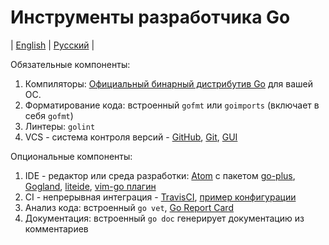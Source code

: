 # Инструменты разработчика Go
| [English](README.md) | [Русский](README.ru.md) |

Обязательные компоненты:
  1. Компиляторы: [Официальный бинарный дистрибутив Go](https://golang.org/doc/install) для вашей ОС.
  2. Форматирование кода: встроенный `gofmt` или `goimports` (включает в себя `gofmt`)
  3. Линтеры: `golint`
  4. VCS - система контроля версий - [GitHub](https://github.com/), [Git](https://git-scm.com/), [GUI](https://desktop.github.com/)

Опциональные компоненты:
  1. IDE - редактор или среда разработки: [Atom](https://atom.io/) с пакетом [go-plus](https://atom.io/packages/go-plus), [Gogland](https://www.jetbrains.com/go/), [liteide](https://github.com/visualfc/liteide), [vim-go плагин](https://github.com/fatih/vim-go)
  2. CI - непрерывная интеграция - [TravisCI](https://travis-ci.org/), [пример конфигурации](examples/.travis.yml)
  3. Анализ кода: встроенный `go vet`, [Go Report Card](https://goreportcard.com/)
  4. Документация: встроенный `go doc` генерирует документацию из комментариев
